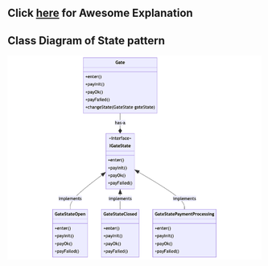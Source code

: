 ## Click [here](https://www.youtube.com/watch?v=N12L5D78MAA) for Awesome Explanation

## Class Diagram of State pattern

![alt text](uml/StatePattern.png)